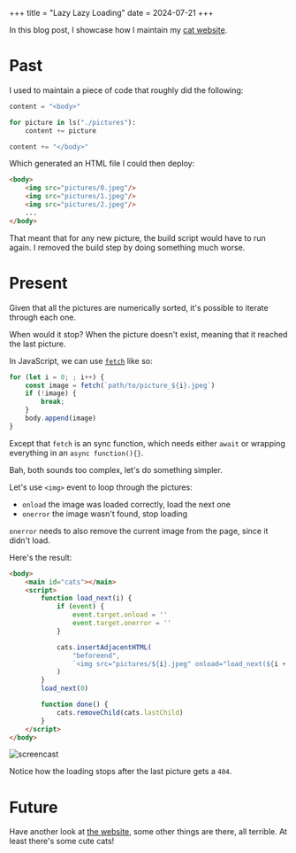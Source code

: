 +++
title = "Lazy Lazy Loading"
date = 2024-07-21
+++


In this blog post, I showcase how I maintain my [cat website](https://cats.nobe4.fr).


# Past

I used to maintain a piece of code that roughly did the following:

```python
content = "<body>"

for picture in ls("./pictures"):
    content += picture

content += "</body>"
```

Which generated an HTML file I could then deploy:

```html
<body>
    <img src="pictures/0.jpeg"/>
    <img src="pictures/1.jpeg"/>
    <img src="pictures/2.jpeg"/>
    ...
</body>
```

That meant that for any new picture, the build script would have to run again. I
removed the build step by doing something much worse.

# Present

Given that all the pictures are numerically sorted, it's possible to iterate
through each one.

When would it stop? When the picture doesn't exist, meaning that it reached
the last picture.

In JavaScript, we can use
[`fetch`](https://developer.mozilla.org/en-US/docs/Web/API/Fetch_API/Using_Fetch)
like so:

```javascript
for (let i = 0; ; i++) {
    const image = fetch(`path/to/picture_${i}.jpeg`)
    if (!image) {
        break;
    }
    body.append(image)
}
```

Except that `fetch` is an sync function, which needs either `await` or wrapping
everything in an `async function(){}`.

Bah, both sounds too complex, let's do something simpler.

Let's use `<img>` event to loop through the pictures:
- `onload` the image was loaded correctly, load the next one
- `onerror` the image wasn't found, stop loading

`onerror` needs to also remove the current image from the page, since it didn't
load.

Here's the result:

```html
<body>
    <main id="cats"></main>
    <script>
        function load_next(i) {
            if (event) {
                event.target.onload = ''
                event.target.onerror = ''
            }

            cats.insertAdjacentHTML(
                "beforeend",
                `<img src="pictures/${i}.jpeg" onload="load_next(${i + 1})" onerror="done()"/>`
            )
        }
        load_next(0)

        function done() {
            cats.removeChild(cats.lastChild)
        }
    </script>
</body>
```

![screencast](/images/posts/lazy-lazy-loading/screencast.gif)

Notice how the loading stops after the last picture gets a `404`.

# Future

Have another look at [the website](https://cats.nobe4.fr/), some other things
are there, all terrible. At least there's some cute cats!
